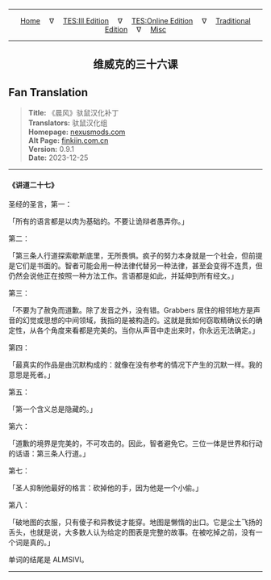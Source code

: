 
---

<!-- Jekyll Page Links -->

<center>
<a href="../../../../../index.html">Home</a>
&emsp;&nabla;&emsp;
<a href="../../../../index-tes3.html">TES:III Edition</a>
&emsp;&nabla;&emsp;
<a href="../../../../index-teso.html">TES:Online Edition</a>
&emsp;&nabla;&emsp;
<a href="../../../../index-traditional.html">Traditional Edition</a>
&emsp;&nabla;&emsp;
<a href="../../../../index-misc.html">Misc</a>
</center>

<!-- Markdown Body Below: -->

---

<center>
<h2><span style="font-family:SimSun">维威克的三十六课</span></h2>
</center>

## Fan Translation

> __Title:__ 《晨风》驮鼠汉化补丁\
> __Translators:__ ﻿驮鼠汉化组\
> __Homepage:__ [nexusmods.com][1]\
> __Alt Page:__ [finkiin.com.cn][2]\
> __Version:__ 0.9.1\
> __Date:__ 2023-12-25

[1]: https://www.nexusmods.com/morrowind/mods/53885
[2]: https://finkiin.com.cn/d/1153

---

#### 《讲道二十七》

圣经的圣言，第一：

「所有的语言都是以肉为基础的。不要让诡辩者愚弄你。」

第二：

「第三条人行道探索歇斯底里，无所畏惧。疯子的努力本身就是一个社会，但前提是它们是书面的。智者可能会用一种法律代替另一种法律，甚至会变得不连贯，但仍然会说他正在按照一种方法工作。言语都是如此，并延伸到所有经文。」

第三：

「不要为了赦免而道歉。除了发音之外，没有错。Grabbers 居住的相邻地方是声音的幻觉或思想的中间领域，我指的是被构造的。这就是我如何窃取精确议长的确定性，从各个角度来看都是完美的。当你从声音中走出来时，你永远无法确定。」

第四：

「最真实的作品是由沉默构成的：就像在没有参考的情况下产生的沉默一样。我的意思是死者。」

第五：

「第一个含义总是隐藏的。」

第六：

「道歉的境界是完美的，不可攻击的。因此，智者避免它。三位一体是世界和行动的话语：第三条人行道。」

第七：

「圣人抑制他最好的格言：砍掉他的手，因为他是一个小偷。」

第八：

「破地图的衣服，只有傻子和异教徒才能穿。地图是懒惰的出口。它是尘土飞扬的舌头，也就是说，大多数人认为给定的图表是完整的故事。在被吃掉之前，没有一个词是真的。」

单词的结尾是 ALMSIVI。

---
